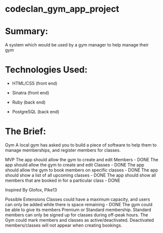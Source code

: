# codeclan_gym_app_project

# Summary:

A system which would be used by a gym manager to help manage their gym

# Technologies Used:

- HTML/CSS (front end)
- Sinatra (front end)

- Ruby (back end)
- PostgreSQL (back end)


# The Brief: 

Gym
A local gym has asked you to build a piece of software to help them to manage memberships, and register members for classes.

MVP
The app should allow the gym to create and edit Members - DONE
The app should allow the gym to create and edit Classes - DONE
The app should allow the gym to book members on specific classes - DONE
The app should show a list of all upcoming classes - DONE
The app should show all members that are booked in for a particular class - DONE

Inspired By
Glofox, Pike13

Possible Extensions
Classes could have a maximum capacity, and users can only be added while there is space remaining - DONE
The gym could be able to give its members Premium or Standard membership. Standard members can only be signed up for classes during off-peak hours.
The Gym could mark members and classes as active/deactivated. Deactivated members/classes will not appear when creating bookings.
